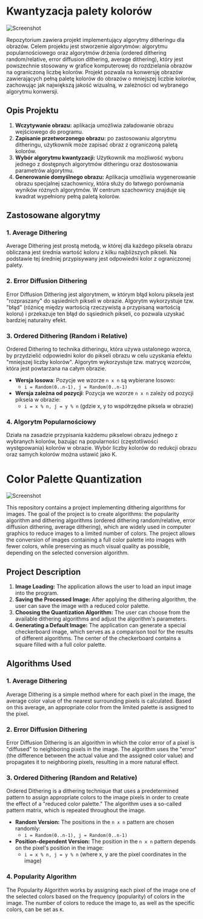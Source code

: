 # Kwantyzacja palety kolorów
![Screenshot](https://private-user-images.githubusercontent.com/160714456/413885750-748ad039-76ee-4d26-b12f-44d23585fc64.png?jwt=eyJhbGciOiJIUzI1NiIsInR5cCI6IkpXVCJ9.eyJpc3MiOiJnaXRodWIuY29tIiwiYXVkIjoicmF3LmdpdGh1YnVzZXJjb250ZW50LmNvbSIsImtleSI6ImtleTUiLCJleHAiOjE3Mzk4MDA1NDgsIm5iZiI6MTczOTgwMDI0OCwicGF0aCI6Ii8xNjA3MTQ0NTYvNDEzODg1NzUwLTc0OGFkMDM5LTc2ZWUtNGQyNi1iMTJmLTQ0ZDIzNTg1ZmM2NC5wbmc_WC1BbXotQWxnb3JpdGhtPUFXUzQtSE1BQy1TSEEyNTYmWC1BbXotQ3JlZGVudGlhbD1BS0lBVkNPRFlMU0E1M1BRSzRaQSUyRjIwMjUwMjE3JTJGdXMtZWFzdC0xJTJGczMlMkZhd3M0X3JlcXVlc3QmWC1BbXotRGF0ZT0yMDI1MDIxN1QxMzUwNDhaJlgtQW16LUV4cGlyZXM9MzAwJlgtQW16LVNpZ25hdHVyZT0yZDkxOGU0OTY4NDU5MmEyZDQ4Y2QzY2E1NGIzZmIzNzA1NGFmNWRkYjA2ZGU1MWU3NWRiZjM3YTQzOTFmOTg0JlgtQW16LVNpZ25lZEhlYWRlcnM9aG9zdCJ9.wpqGYdbCY97RMOWZebtbNSWWpYBt7145XDIaZ_CF_2o)

Repozytorium zawiera projekt implementujący algorytmy ditheringu dla obrazów. Celem projektu jest stworzenie algorytmów: algorytmu popularnościowego oraz algorytmów drżenia (ordered dithering random/relative, error diffusion dithering, average dithering),
który jest powszechnie stosowany w grafice komputerowej do rozdzielania obrazów na ograniczoną liczbę kolorów. Projekt pozwala na konwersję obrazów zawierających pełną paletę kolorów do obrazów o mniejszej liczbie kolorów, zachowując jak największą jakość wizualną, 
w zależności od wybranego algorytmu konwersji.

## Opis Projektu
1. **Wczytywanie obrazu:** aplikacja umożliwia załadowanie obrazu wejściowego do programu.
2. **Zapisanie przetworzonego obrazu:** po zastosowaniu algorytmu ditheringu, użytkownik może zapisać obraz z ograniczoną paletą kolorów.
3. **Wybór algorytmu kwantyzacji:** Użytkownik ma możliwość wyboru jednego z dostępnych algorytmów ditheringu oraz dostosowania parametrów algorytmu.
4. **Generowanie domyślnego obrazu:** Aplikacja umożliwia wygenerowanie obrazu specjalnej szachownicy, która służy do łatwego porównania wyników różnych algorytmów. W centrum szachownicy znajduje się kwadrat wypełniony pełną paletą kolorów.

## Zastosowane algorytmy
### 1. **Average Dithering**
Average Dithering jest prostą metodą, w której dla każdego piksela obrazu obliczana jest średnia wartość koloru z kilku najbliższych pikseli. Na podstawie tej średniej przypisywany jest odpowiedni kolor z ograniczonej palety. 

### 2. **Error Diffusion Dithering**
Error Diffusion Dithering jest algorytmem, w którym błąd koloru piksela jest "rozpraszany" do sąsiednich pikseli w obrazie.
Algorytm wykorzystuje tzw. "błąd" (różnicę między wartością rzeczywistą a przypisaną wartością koloru) i przekazuje ten błąd do sąsiednich pikseli, co pozwala uzyskać bardziej naturalny efekt.

### 3. **Ordered Dithering (Random i Relative)**
Ordered Dithering to technika ditheringu, która używa ustalonego wzorca, by przydzielić odpowiedni kolor do pikseli obrazu w celu uzyskania efektu "mniejszej liczby kolorów". Algorytm wykorzystuje tzw. matrycę wzorców, która jest powtarzana na całym obrazie.

- **Wersja losowa**: Pozycje we wzorze `n x n` są wybierane losowo:
    - `i = Random(0..n-1), j = Random(0..n-1)`
- **Wersja zależna od pozycji**: Pozycja we wzorze `n x n` zależy od pozycji piksela w obrazie:
    - `i = x % n, j = y % n` (gdzie x, y to współrzędne piksela w obrazie)

### 4. Algorytm Popularnościowy
Działa na zasadzie przypisania każdemu pikselowi obrazu jednego z wybranych kolorów, bazując na popularności (częstotliwości występowania) kolorów w obrazie. Wybór liczby kolorów do redukcji obrazu oraz samych kolorów można ustawić jako K.

# Color Palette Quantization
![Screenshot](https://private-user-images.githubusercontent.com/160714456/413885750-748ad039-76ee-4d26-b12f-44d23585fc64.png?jwt=eyJhbGciOiJIUzI1NiIsInR5cCI6IkpXVCJ9.eyJpc3MiOiJnaXRodWIuY29tIiwiYXVkIjoicmF3LmdpdGh1YnVzZXJjb250ZW50LmNvbSIsImtleSI6ImtleTUiLCJleHAiOjE3Mzk4MDA1NDgsIm5iZiI6MTczOTgwMDI0OCwicGF0aCI6Ii8xNjA3MTQ0NTYvNDEzODg1NzUwLTc0OGFkMDM5LTc2ZWUtNGQyNi1iMTJmLTQ0ZDIzNTg1ZmM2NC5wbmc_WC1BbXotQWxnb3JpdGhtPUFXUzQtSE1BQy1TSEEyNTYmWC1BbXotQ3JlZGVudGlhbD1BS0lBVkNPRFlMU0E1M1BRSzRaQSUyRjIwMjUwMjE3JTJGdXMtZWFzdC0xJTJGczMlMkZhd3M0X3JlcXVlc3QmWC1BbXotRGF0ZT0yMDI1MDIxN1QxMzUwNDhaJlgtQW16LUV4cGlyZXM9MzAwJlgtQW16LVNpZ25hdHVyZT0yZDkxOGU0OTY4NDU5MmEyZDQ4Y2QzY2E1NGIzZmIzNzA1NGFmNWRkYjA2ZGU1MWU3NWRiZjM3YTQzOTFmOTg0JlgtQW16LVNpZ25lZEhlYWRlcnM9aG9zdCJ9.wpqGYdbCY97RMOWZebtbNSWWpYBt7145XDIaZ_CF_2o)

This repository contains a project implementing dithering algorithms for images. The goal of the project is to create algorithms: the popularity algorithm and dithering algorithms (ordered dithering random/relative, error diffusion dithering, average dithering), which are widely used in computer graphics to reduce images to a limited number of colors. 
The project allows the conversion of images containing a full color palette into images with fewer colors, while preserving as much visual quality as possible, depending on the selected conversion algorithm.

## Project Description
1. **Image Loading:** The application allows the user to load an input image into the program.
2. **Saving the Processed Image:** After applying the dithering algorithm, the user can save the image with a reduced color palette.
3. **Choosing the Quantization Algorithm:** The user can choose from the available dithering algorithms and adjust the algorithm's parameters.
4. **Generating a Default Image:** The application can generate a special checkerboard image, which serves as a comparison tool for the results of different algorithms. The center of the checkerboard contains a square filled with a full color palette.

## Algorithms Used
### 1. **Average Dithering**
Average Dithering is a simple method where for each pixel in the image, the average color value of the nearest surrounding pixels is calculated. Based on this average, an appropriate color from the limited palette is assigned to the pixel.

### 2. **Error Diffusion Dithering**
Error Diffusion Dithering is an algorithm in which the color error of a pixel is "diffused" to neighboring pixels in the image. The algorithm uses the "error" (the difference between the actual value and the assigned color value) and propagates it to neighboring pixels, resulting in a more natural effect.

### 3. **Ordered Dithering (Random and Relative)**
Ordered Dithering is a dithering technique that uses a predetermined pattern to assign appropriate colors to the image pixels in order to create the effect of a "reduced color palette." The algorithm uses a so-called pattern matrix, which is repeated throughout the image.

- **Random Version:** The positions in the `n x n` pattern are chosen randomly:
    - `i = Random(0..n-1), j = Random(0..n-1)`
- **Position-dependent Version:** The position in the `n x n` pattern depends on the pixel's position in the image:
    - `i = x % n, j = y % n` (where x, y are the pixel coordinates in the image)

### 4. **Popularity Algorithm**
The Popularity Algorithm works by assigning each pixel of the image one of the selected colors based on the frequency (popularity) of colors in the image. The number of colors to reduce the image to, as well as the specific colors, can be set as `K`.

